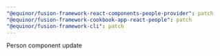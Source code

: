 ```yaml
---
"@equinor/fusion-framework-react-components-people-provider": patch
"@equinor/fusion-framework-cookbook-app-react-people": patch
"@equinor/fusion-framework-cli": patch
---
```


Person component update
